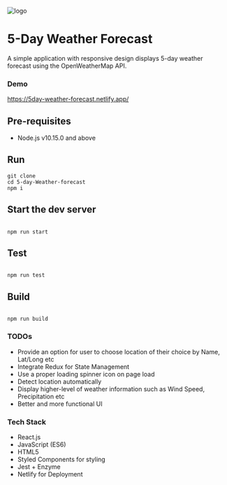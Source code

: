 ![logo](https://image.ibb.co/g69ZDx/682111_cloud_512x512.png)

# 5-Day Weather Forecast

A simple application with responsive design displays 5-day weather forecast using the OpenWeatherMap API.

### Demo

https://5day-weather-forecast.netlify.app/

## Pre-requisites

-   Node.js v10.15.0 and above

## Run

```
git clone
cd 5-day-Weather-forecast
npm i
```

## Start the dev server

```

npm run start

```

## Test

```

npm run test

```

## Build

```

npm run build

```

### TODOs

-   Provide an option for user to choose location of their choice by Name, Lat/Long etc
-   Integrate Redux for State Management
-   Use a proper loading spinner icon on page load
-   Detect location automatically
-   Display higher-level of weather information such as Wind Speed, Precipitation etc
-   Better and more functional UI

### Tech Stack

-   React.js
-   JavaScript (ES6)
-   HTML5
-   Styled Components for styling
-   Jest + Enzyme
-   Netlify for Deployment

